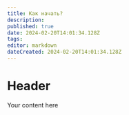 ```yaml
---
title: Как начать?
description: 
published: true
date: 2024-02-20T14:01:34.128Z
tags: 
editor: markdown
dateCreated: 2024-02-20T14:01:34.128Z
---
```


# Header
Your content here